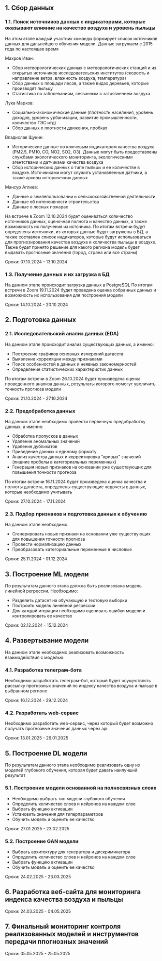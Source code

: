 ## 1. Сбор данных
### 1.1. Поиск источников данных с индикаторами, которые оказывают влияние на качество воздуха и уровень пыльцы
На этом этапе каждый участник команды формирует список источников данных для дальнейшего обучения модели. Данные загружаем с 2015 года по настоящее время

Махров Иван:
* Сбор метеорологических данных с метеорологических станций и из открытых источников исследовательских институтов (скорость и направление ветра, влажность воздуха, температура)
* Сбор данных о площади лесов, а также видах деревьев, которые производят пыльцу
* Статистика по заболеваниям, связанным с загрязнением воздуха

Лука Марков:
* Социально-экономические данные (плотность населения, уровень доходов, уровень урбанизации, развитие промышленности, количество ТЭС итд)
* Сбор данных о плотности движения, пробках

Владислав Щукин:
* Исторические данные по ключевым индикаторам качества воздуха (PM2.5, PM10, CO, NO2, SO2, O3). Данные могут быть предоставлены службами экологического мониторинга, экологическими агентствами и датчиками качества воздуха
* Сбор исторических данных о типе пыльцы и ее количестве в воздухе. Источниками могут служить установленные датчики, а также архивы исторических данных

Мансур Аглиев:
* Данные о землепользовании и сельскохозяйственной деятельности
* Данные об интенсивности строительства
* Данные о лесных пожарах

На встрече в Zoom 12.10.2024 будет оцениваться количество источников данных, оценочная полнота и качество данных, а также возможность их получения из источника. По итогам встречи будут определены источники, из которых данные будут загружены в БД, а также составлен список индикаторов, которые будут использоваться для прогнозирования качества воздуха и количества пыльцы в воздухе. Также будет принято решение для какого региона модель будет выдавать прогнозные значения (город, страна или все страны)

Сроки: 07.10.2024 - 13.10.2024

### 1.3. Получение данных и их загрузка в БД
На данном этапе происходит загрузка данных в PostgreSQL
По итогам встречи в Zoom 19.11.2024 будет проведена оценка собранных данных и возможность их использования для построения модели

Сроки: 14.10.2024 - 20.10.2024

## 2. Подготовка данных
### 2.1. Исследовательский анализ данных (EDA)
На данном этапе происходит анализ существующих данных, а именно: 
* Построение графиков основных измерений датасета
* Выявление корреляции между признаками
* Поиск особенностей в данных и неявных закономерностей
* Определение статистических характеристик данных

По итогам встречи в Zoom 26.10.2024 будет произведена оценка проведенного анализа данных, результаты которого помогут увеличить точность прогноза модели

Сроки: 21.10.2024 - 27.10.2024

### 2.2. Предобработка данных
На данном этапе необходимо провести первичную предобработку данных, а именно:
* Обработка пропусков в данных
* Удаление аномальных значений
* Удаление дубликатов
* Приведение данных к единому формату
* Анализ качества данных и корректировка "кривых" значений (лишние пробелы в категориальных переменных)
* Генерация новых признаков на основании уже существующих для повышения точности прогноза

По итогам встречи 16.11.2024 будет произведена оценка качества и полноты датасета, определены существующие недочеты в данных, которые необходимо учитывать

Сроки: 27.10.2024 - 17.11.2024

### 2.3. Подбор признаков и подготовка данных к обучению
На данном этапе необходимо:
* Сгенерировать новые признаки на основании уже существующих для повышения точности прогноза
* Провести нормализацию данных
* Преобразовать категориальные переменные в числовые

Сроки: 25.11.2024 - 01.12.2024

## 3. Построение ML модели
По результатам данного этапа должна быть реализована модель линейной регрессии. Необходимо:
* Разделить датасет на обучающую и тестовую выборки
* Построить модель линейной регрессии
* Для каждой итерации необходимо оценивать ошибки модели и контролировать ее качество

Сроки: 02.12.2024 - 15.12.2024

## 4. Развертывание модели
На данном этапе необходимо реализовать возможность взаимодействия с моделью

### 4.1. Разработка телеграм-бота
Необходимо разработать телеграм-бот, который будет осуществлять рассылку прогнозных значений по индексу качества воздуха и пыльце в выбранном регионе

Сроки: 16.12.2024 - 29.12.2024

### 4.2. Разработать web-сервис
Необходимо разработать web-сервис, через который будет возможно получать прогнозные значения данных через api

Сроки: 13.01.2025 - 26.01.2025

## 5. Построение DL модели
По результатам данного этапа необходимо реализовать одну из моделей глубокого обучения, которая будет давать наилучший результат

### 5.1. Построение модели основанной на полносвязных слоях
* Необходимо выбрать тип модели глубокого обучения
* Определить количество слоев и нейронов на каждом слое
* Выбрать функцию активации
* Установить значения для гиперпараметров
* Обучить модель и оценить ее качество

Сроки: 27.01.2025 - 23.02.2025

### 5.2. Построение GAN модели
* Выбрать архитектуру для генератора и дискриминатора
* Определить количество слоев и нейронов на каждом слое
* Выбрать функцию активации
* Обучить модель и оценить ее качество

Сроки: 24.02.2025 - 23.03.2025

## 6. Разработка веб-сайта для мониторинга индекса качества воздуха и пыльцы

Сроки: 24.03.2025 - 04.05.2025

## 7. Финальный мониторинг контроля реализованных моделей и инструментов передачи ппогнозных значений

Сроки: 05.05.2025 - 25.05.2025





